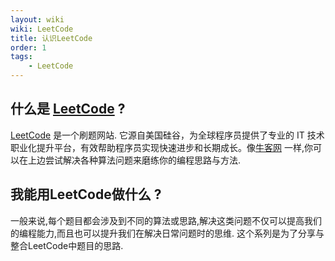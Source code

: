 ```yaml
---
layout: wiki
wiki: LeetCode
title: 认识LeetCode
order: 1
tags: 
    - LeetCode
---
```


<!-- more -->

## 什么是 [LeetCode](https://leetcode-cn.com/) ?

[LeetCode](https://leetcode-cn.com/) 是一个刷题网站. 它源自美国硅谷，为全球程序员提供了专业的 IT 技术职业化提升平台，有效帮助程序员实现快速进步和长期成长。像[牛客网](https://www.nowcoder.com/) 一样,你可以在上边尝试解决各种算法问题来磨练你的编程思路与方法.

## 我能用LeetCode做什么 ?

一般来说,每个题目都会涉及到不同的算法或思路,解决这类问题不仅可以提高我们的编程能力,而且也可以提升我们在解决日常问题时的思维. 这个系列是为了分享与整合LeetCode中题目的思路.

